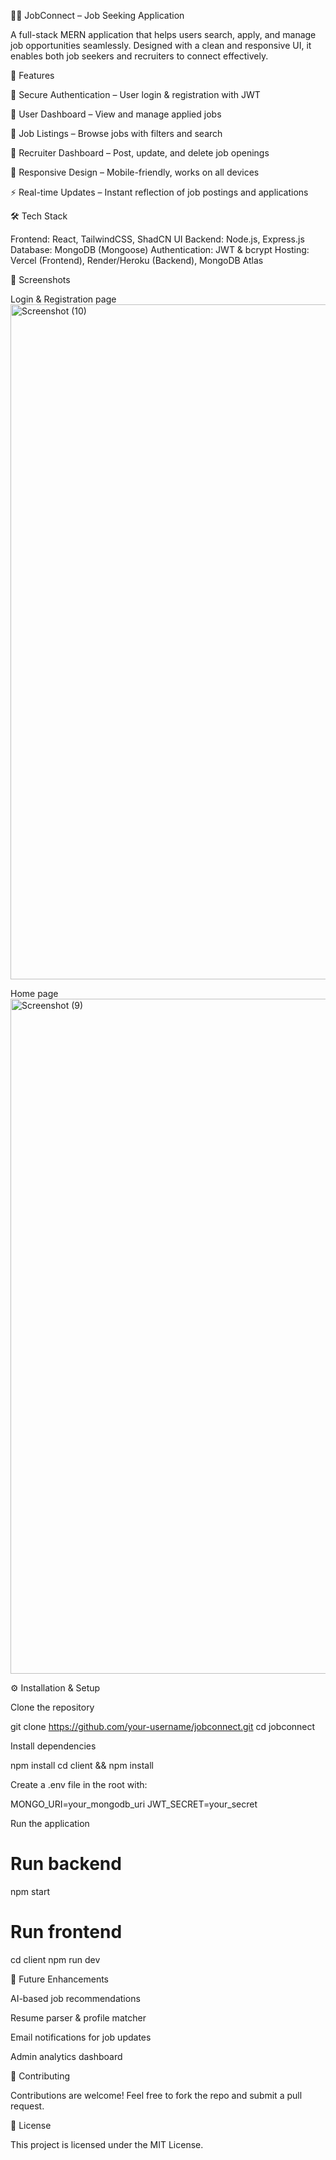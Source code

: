 🧑‍💼 JobConnect – Job Seeking Application

A full-stack MERN application that helps users search, apply, and manage job opportunities seamlessly. Designed with a clean and responsive UI, it enables both job seekers and recruiters to connect effectively.

🚀 Features

🔐 Secure Authentication – User login & registration with JWT

👤 User Dashboard – View and manage applied jobs

📝 Job Listings – Browse jobs with filters and search

💼 Recruiter Dashboard – Post, update, and delete job openings

📱 Responsive Design – Mobile-friendly, works on all devices

⚡ Real-time Updates – Instant reflection of job postings and applications

🛠️ Tech Stack

Frontend: React, TailwindCSS, ShadCN UI
Backend: Node.js, Express.js
Database: MongoDB (Mongoose)
Authentication: JWT & bcrypt
Hosting: Vercel (Frontend), Render/Heroku (Backend), MongoDB Atlas

📸 Screenshots

Login & Registration page
<img width="1920" height="1080" alt="Screenshot (10)" src="https://github.com/user-attachments/assets/f244a21d-bb10-4eb1-a0e1-161705531e14" />

Home page
<img width="1920" height="1080" alt="Screenshot (9)" src="https://github.com/user-attachments/assets/34a1088d-e6ad-4f9b-a621-51b5be19a5fd" />


⚙️ Installation & Setup

Clone the repository

git clone https://github.com/your-username/jobconnect.git
cd jobconnect


Install dependencies

npm install
cd client && npm install


Create a .env file in the root with:

MONGO_URI=your_mongodb_uri
JWT_SECRET=your_secret


Run the application

# Run backend
npm start

# Run frontend
cd client
npm run dev


🌟 Future Enhancements

AI-based job recommendations

Resume parser & profile matcher

Email notifications for job updates

Admin analytics dashboard

🤝 Contributing

Contributions are welcome! Feel free to fork the repo and submit a pull request.

📜 License

This project is licensed under the MIT License.
